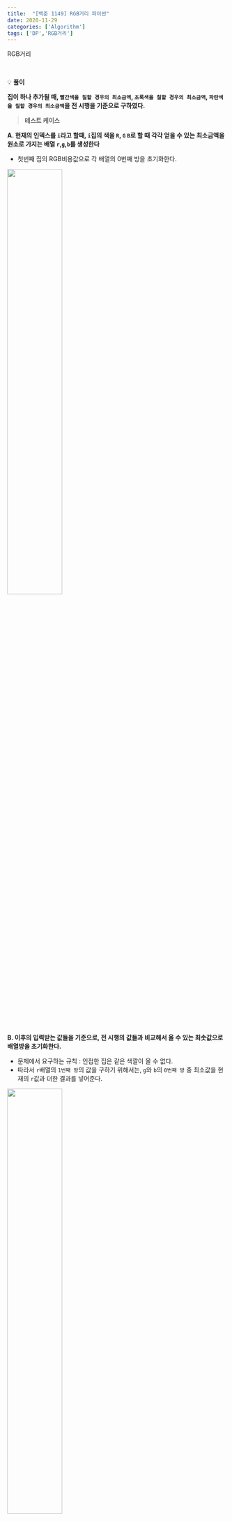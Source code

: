 ```yaml
---
title:  "[백준 1149] RGB거리 파이썬"
date: 2020-11-29
categories: ['Algorithm']
tags: ['DP','RGB거리']
---
```


RGB거리

<br>

:bulb: **풀이**<br>

**집이 하나 추가될 때, `빨간색을 칠할 경우의 최소금액`, `초록색을 칠할 경우의 최소금액`, `파란색을 칠할 경우의 최소금액`을 전 시행을 기준으로 구하였다.**<br>

> **테스트 케이스**<br>

**A. 현재의 인덱스를 `i`라고 할때, `i`집의 색을 `R`, `G` `B`로 할 때 각각 얻을 수 있는 최소금액을 원소로 가지는 배열 `r`,`g`,`b`를 생성한다**<br>
- 첫번째 집의 RGB비용값으로 각 배열의 0번째 방을 초기화한다.


<img src="https://user-images.githubusercontent.com/62331803/100535166-bb40db00-3259-11eb-8ce7-c44483a558b9.png" width="50%">
<br>
<br>

**B. 이후의 입력받는 값들을 기준으로, 전 시행의 값들과 비교해서 올 수 있는 최솟값으로 배열방을 초기화한다.**<br>
- 문제에서 요구하는 규칙 : 인접한 집은 같은 색깔이 올 수 없다.
- 따라서 `r`배열의 `1번째 방`의 값을 구하기 위해서는, `g`와 `b`의 `0번째 방` 중 최소값을 현재의 `r`값과 더한 결과를 넣어준다.

<img src="https://user-images.githubusercontent.com/62331803/100535225-618ce080-325a-11eb-9227-0f4cad7def39.png" width="50%">
<br>
<br>

**C. `g`배열과 `b`배열도 마찬가지**<br>

<img src="https://user-images.githubusercontent.com/62331803/100535243-81bc9f80-325a-11eb-958b-e41ac55f1576.png" width="50%">
<br>

<img src="https://user-images.githubusercontent.com/62331803/100535248-85e8bd00-325a-11eb-8aed-48f2972e41db.png" width="50%">
<br>
<br>


**D. 결과는 다음과 같다.**<br>

<img src="https://user-images.githubusercontent.com/62331803/100535249-884b1700-325a-11eb-85c2-144b3cfd1e24.png" width="50%">
<br>
<br>



> 코드

#### 배열로 풀이

```python
import sys
input = sys.stdin.readline

n = int(input())
r = [0] * n
g = [0] * n
b = [0] * n
r[0],g[0],b[0] = map(int,input().split())

for i in range(1,n):
    x,y,z = map(int,input().split())
    r[i] = x + min(g[i-1],b[i-1])
    g[i] = y + min(r[i-1],b[i-1])
    b[i] = z + min(r[i-1],g[i-1])

print(min(r[-1],g[-1],b[-1]))
```

<br>

#### 배열X 풀이

```python
import sys
input = sys.stdin.readline
n = int(input())

r, g, b = map(int,input().split())
for i in range(1,n):
    x,y,z = map(int,input().split())
    newr = x + min(g,b)
    newg = y + min(r,b)
    newb = z + min(r,g)
    r,g,b = newr,newg,newb

print(min(r,g,b))
```
